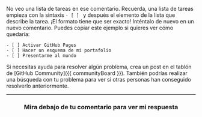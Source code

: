 No veo una lista de tareas en ese comentario. Recuerda, una lista de tareas empieza con la sintaxis `- [ ] ` y después el elemento de la lista que describe la tarea. ¡El formato tiene que ser exacto! Inténtalo de nuevo en un nuevo comentario. Puedes copiar este ejemplo si quieres ver cómo quedaría:

```
- [ ] Activar GitHub Pages
- [ ] Hacer un esquema de mi portafolio
- [ ] Presentarme al mundo
```

Si necesitas ayuda para resolver algún problema, crea un post en el tablón de [GitHub Community]({{ communityBoard }}). También podrías realizar una búsqueda con tu problema para ver si otras personas han conseguido resolverlo anteriormente.

<hr>
<h3 align="center">Mira debajo de tu comentario para ver mi respuesta</h3>
